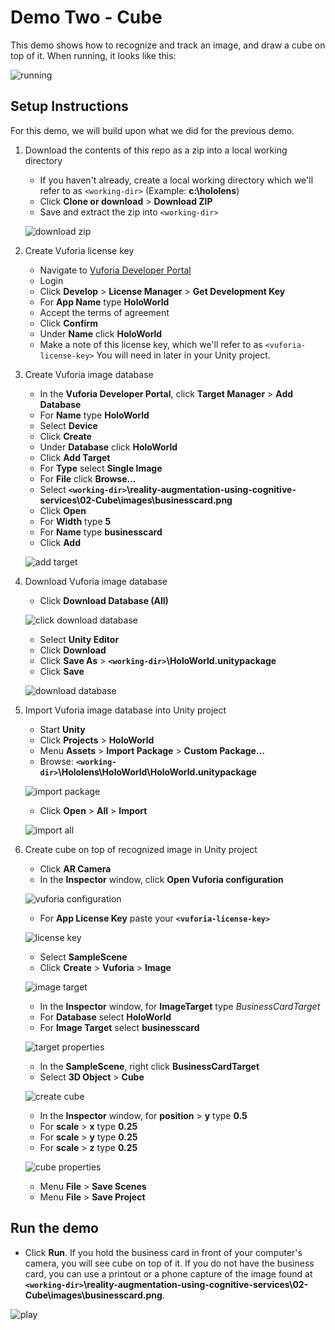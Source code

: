 # Demo Two - Cube

This demo shows how to recognize and track an image, and draw a cube on top of it. When running, it looks like this:

![running](setup/demo2-running-resized-66.png)

## Setup Instructions

For this demo, we will build upon what we did for the previous demo.

1. Download the contents of this repo as a zip into a local working directory

   - If you haven't already, create a local working directory which we'll refer to as `<working-dir>` (Example: **c:\hololens**)
   - Click **Clone or download** > **Download ZIP**
   - Save and extract the zip into `<working-dir>`
   
   ![download zip](setup/download-zip-labelled-resized-66.png)

1. Create Vuforia license key

   - Navigate to [Vuforia Developer Portal](https://developer.vuforia.com)
   - Login
   - Click **Develop** > **License Manager** > **Get Development Key**
   - For **App Name** type **HoloWorld**
   - Accept the terms of agreement
   - Click **Confirm**
   - Under **Name** click **HoloWorld**
   - Make a note of this license key, which we'll refer to as `<vuforia-license-key>` You will need in later in your Unity project.

1. Create Vuforia image database

   - In the **Vuforia Developer Portal**, click **Target Manager** > **Add Database**
   - For **Name** type **HoloWorld**
   - Select **Device**
   - Click **Create**
   - Under **Database** click **HoloWorld**
   - Click **Add Target**
   - For **Type** select **Single Image**
   - For **File** click **Browse...**
   - Select **`<working-dir>`\reality-augmentation-using-cognitive-services\02-Cube\images\businesscard.png**
   - Click **Open**
   - For **Width** type **5**
   - For **Name** type **businesscard**
   - Click **Add**

   ![add target](setup/add-target-labelled-resized-66.png)

1. Download Vuforia image database

   - Click **Download Database (All)**

   ![click download database](setup/click-download-database-labelled-resized-66.png)
   
   - Select **Unity Editor**
   - Click **Download**
   - Click **Save As** > **`<working-dir>`\HoloWorld.unitypackage**
   - Click **Save**

   ![download database](setup/download-database-labelled-resized-66.png)

1. Import Vuforia image database into Unity project

   - Start **Unity**
   - Click **Projects** > **HoloWorld**
   - Menu **Assets** > **Import Package** > **Custom Package...**
   - Browse: **`<working-dir>`\Hololens\HoloWorld\HoloWorld.unitypackage**

   ![import package](setup/import-package-labelled-resized-66.png)
   
   - Click **Open** > **All** > **Import**

   ![import all](setup/import-all-labelled-resized-66.png)

1. Create cube on top of recognized image in Unity project

   - Click **AR Camera**
   - In the **Inspector** window, click **Open Vuforia configuration**

   ![vuforia configuration](setup/vuforia-configuration-labelled-resized-66.png)

   - For **App License Key** paste your **`<vuforia-license-key>`**

   ![license key](setup/license-key-labelled-resized-66.png)

   - Select **SampleScene**
   - Click **Create** > **Vuforia** > **Image**  

   ![image target](setup/image-target-labelled-resized-66.png)

   - In the **Inspector** window, for **ImageTarget** type *BusinessCardTarget*
   - For **Database** select **HoloWorld**
   - For **Image Target** select **businesscard**

   ![target properties](setup/target-properties-labelled-resized-66.png)

   - In the **SampleScene**, right click **BusinessCardTarget**
   - Select **3D Object** > **Cube**

   ![create cube](setup/create-cube-labelled-resized-66.png)

   - In the **Inspector** window, for **position** > **y** type **0.5**
   - For **scale** > **x** type **0.25**
   - For **scale** > **y** type **0.25**
   - For **scale** > **z** type **0.25**

   ![cube properties](setup/cube-properties-labelled-resized-66.png)
   
   - Menu **File** > **Save Scenes**
   - Menu **File** > **Save Project**

## Run the demo

   - Click **Run**. If you hold the business card in front of your computer's camera, you will see cube on top of it. If you do not have the business card, you can use a printout or a phone capture of the image found at **`<working-dir>`\reality-augmentation-using-cognitive-services\02-Cube\images\businesscard.png**.

   ![play](setup/play-labelled-resized-66.png)
